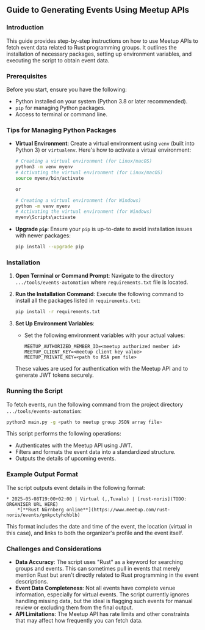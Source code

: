 ## Guide to Generating Events Using Meetup APIs

### Introduction
This guide provides step-by-step instructions on how to use Meetup APIs to fetch event data related to Rust programming groups. It outlines the installation of necessary packages, setting up environment variables, and executing the script to obtain event data.

### Prerequisites
Before you start, ensure you have the following:
- Python installed on your system (Python 3.8 or later recommended).
- `pip` for managing Python packages.
- Access to terminal or command line.

### Tips for Managing Python Packages

- **Virtual Environment**: Create a virtual environment using `venv` (built into Python 3) or `virtualenv`. Here's how to activate a virtual environment:
  ```bash
  # Creating a virtual environment (for Linux/macOS)
  python3 -m venv myenv
  # Activating the virtual environment (for Linux/macOS)
  source myenv/bin/activate

  or

  # Creating a virtual environment (for Windows)
  python -m venv myenv
  # Activating the virtual environment (for Windows)
  myenv\Scripts\activate
  ```
- **Upgrade `pip`**: Ensure your `pip` is up-to-date to avoid installation issues with newer packages:
  ```bash
  pip install --upgrade pip
  ```

### Installation
1. **Open Terminal or Command Prompt**: 
   Navigate to the directory `.../tools/events-automation` where `requirements.txt` file is located.

2. **Run the Installation Command**: 
   Execute the following command to install all the packages listed in `requirements.txt`:
   ```bash
   pip install -r requirements.txt
   ```

3. **Set Up Environment Variables**:
   - Set the following environment variables with your actual values:
     ```
     MEETUP_AUTHORIZED_MEMBER_ID=<meetup authorized member id>
     MEETUP_CLIENT_KEY=<meetup client key value>
     MEETUP_PRIVATE_KEY=<path to RSA pem file>
     ```
   These values are used for authentication with the Meetup API and to generate JWT tokens securely.

### Running the Script
To fetch events, run the following command from the project directory `.../tools/events-automation`:
```bash
python3 main.py -g <path to meetup group JSON array file>
```
This script performs the following operations:
- Authenticates with the Meetup API using JWT.
- Filters and formats the event data into a standardized structure.
- Outputs the details of upcoming events.

### Example Output Format
The script outputs event details in the following format:
```
* 2025-05-08T19:00+02:00 | Virtual (,,Tuvalu) | [rust-noris](TODO: ORGANISER URL HERE)
    *[**Rust Nürnberg online**](https://www.meetup.com/rust-noris/events/gmkpctyhchblb)
```
This format includes the date and time of the event, the location (virtual in this case), and links to both the organizer's profile and the event itself.

### Challenges and Considerations
- **Data Accuracy**: The script uses "Rust" as a keyword for searching groups and events. This can sometimes pull in events that merely mention Rust but aren't directly related to Rust programming in the event descriptions.
- **Event Data Completeness**: Not all events have complete venue information, especially for virtual events. The script currently ignores handling missing data, but the ideal is flagging such events for manual review or excluding them from the final output.
- **API Limitations**: The Meetup API has rate limits and other constraints that may affect how frequently you can fetch data.
